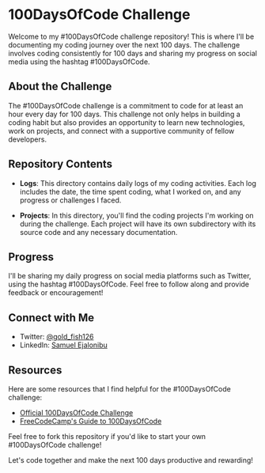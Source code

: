 # 100DaysOfCode Challenge

Welcome to my #100DaysOfCode challenge repository! This is where I'll be documenting my coding journey over the next 100 days. The challenge involves coding consistently for 100 days and sharing my progress on social media using the hashtag #100DaysOfCode.

## About the Challenge

The #100DaysOfCode challenge is a commitment to code for at least an hour every day for 100 days. This challenge not only helps in building a coding habit but also provides an opportunity to learn new technologies, work on projects, and connect with a supportive community of fellow developers.

## Repository Contents

- **Logs**: This directory contains daily logs of my coding activities. Each log includes the date, the time spent coding, what I worked on, and any progress or challenges I faced.

- **Projects**: In this directory, you'll find the coding projects I'm working on during the challenge. Each project will have its own subdirectory with its source code and any necessary documentation.

## Progress

I'll be sharing my daily progress on social media platforms such as Twitter, using the hashtag #100DaysOfCode. Feel free to follow along and provide feedback or encouragement!

## Connect with Me

- Twitter: [@gold_fish126](https://twitter.com/gold_fish126)
- LinkedIn: [Samuel Ejalonibu](https://www.linkedin.com/in/samuel-ejalonibu/)

## Resources

Here are some resources that I find helpful for the #100DaysOfCode challenge:

- [Official 100DaysOfCode Challenge](https://www.100daysofcode.com/)
- [FreeCodeCamp's Guide to 100DaysOfCode](https://www.freecodecamp.org/news/join-the-100daysofcode-556ddb4579e4/)

Feel free to fork this repository if you'd like to start your own #100DaysOfCode challenge!

Let's code together and make the next 100 days productive and rewarding!